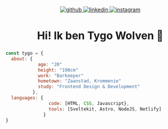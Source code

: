 ###

<div align="center">
<a href="https://github.com/TygoWolven" target="_blank">
<img src=https://img.shields.io/badge/github-%2324292e.svg?&style=for-the-badge&logo=github&logoColor=white alt=github style="margin-bottom: 5px;" />
</a>
<a href="https://linkedin.com/in/tygo-wolven-091515241" target="_blank">
<img src=https://img.shields.io/badge/linkedin-%231E77B5.svg?&style=for-the-badge&logo=linkedin&logoColor=white alt=linkedin style="margin-bottom: 5px;" />
</a>
<a href="https://instagram.com/tygowolvenn_" target="_blank">
<img src=https://img.shields.io/badge/instagram-%23000000.svg?&style=for-the-badge&logo=instagram&logoColor=white alt=instagram style="margin-bottom: 5px;" />
</a>  
</div>

###

<h1 align="center">Hi! Ik ben Tygo Wolven 👋</h1>

###

````js
const tygo = {
  about: {
            age: "20"
            height: "190cm"
            work: "Barkeeper"
            hometown: "Zaanstad, Krommenie"
            study: "Frontend Design & Development"
          },
  languages: {
                code: [HTML, CSS, Javascript},
                tools: [Sveltekit, Astro, NodeJS, Netlify]
              }
}
````
